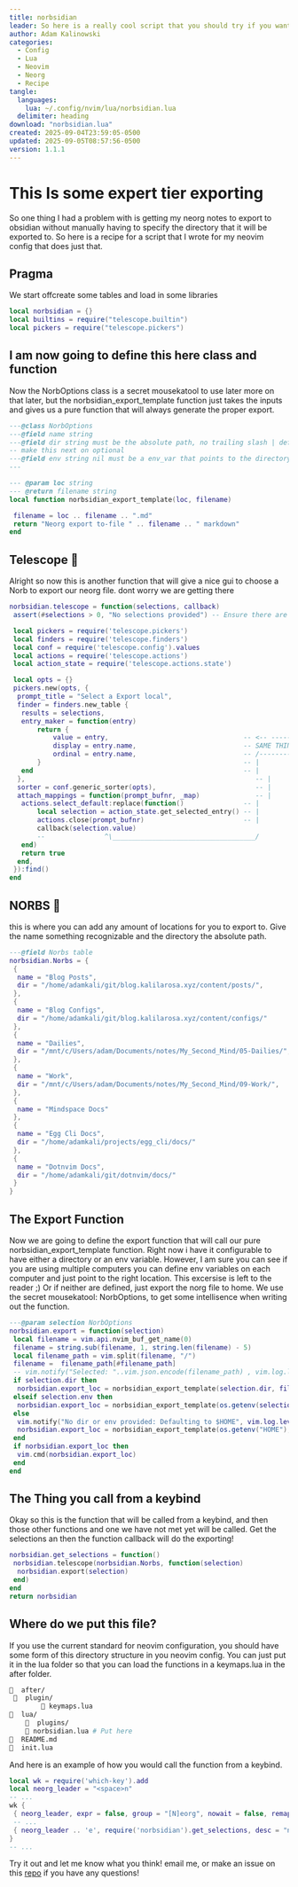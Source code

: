 ```yaml
---
title: norbsidian
leader: So here is a really cool script that you should try if you want to integrate your neorg notes with obsidian, or maybe you want to use your neorg notes in a documentation on github. 
author: Adam Kalinowski
categories: 
  - Config
  - Lua
  - Neovim
  - Neorg
  - Recipe
tangle: 
  languages: 
    lua: ~/.config/nvim/lua/norbsidian.lua
  delimiter: heading
download: "norbsidian.lua"
created: 2025-09-04T23:59:05-0500
updated: 2025-09-05T08:57:56-0500
version: 1.1.1
---
```



# This Is some expert tier exporting

So one thing I had a problem with is getting my neorg notes to export to obsidian without manually having to specify the directory that it will be exported to. So here is a recipe for a script that I wrote for my neovim config that does just that. 


## Pragma

We start offcreate some tables and load in some libraries 
```lua
local norbsidian = {}
local builtins = require("telescope.builtin")
local pickers = require("telescope.pickers")
```



## I am now going to define this here class and function 

Now the NorbOptions class is a secret mousekatool to use later more on that later, but the norbsidian_export_template function just takes the inputs and gives us a pure function that will always generate the proper export.
```lua
---@class NorbOptions
---@field name string
---@field dir string must be the absolute path, no trailing slash | default: $HOME
-- make this next on optional
---@field env string nil must be a env_var that points to the directory, no trailing slash | default: $HOME
---

--- @param loc string
--- @return filename string
local function norbsidian_export_template(loc, filename)

 filename = loc .. filename .. ".md"
 return "Neorg export to-file " .. filename .. " markdown"
end
```



## Telescope 🥰

Alright so now this is another function that will give a nice gui to choose a Norb to export our neorg file. dont worry we are getting there 
```lua
norbsidian.telescope = function(selections, callback)
 assert(#selections > 0, "No selections provided") -- Ensure there are selections

 local pickers = require('telescope.pickers')
 local finders = require('telescope.finders')
 local conf = require('telescope.config').values
 local actions = require('telescope.actions')
 local action_state = require('telescope.actions.state')

 local opts = {}
 pickers.new(opts, {
  prompt_title = "Select a Export local",
  finder = finders.new_table {
   results = selections,
   entry_maker = function(entry)
	   return {
		   value = entry,                                  -- <-- -----------------\
		   display = entry.name,                           -- SAME THING            |
		   ordinal = entry.name,                           -- /--------------------/
	   }                                                   -- |
   end                                                     -- |
  },                                                          -- |
  sorter = conf.generic_sorter(opts),                         -- |
  attach_mappings = function(prompt_bufnr, _map)              -- |
   actions.select_default:replace(function()               -- |
	   local selection = action_state.get_selected_entry() -- |
	   actions.close(prompt_bufnr)                         -- |
	   callback(selection.value)
	   --               ^\____________________________________/
   end)
   return true
  end,
 }):find()
end

```


## NORBS 👹

this is where you can add any amount of locations for you to export to. Give the name something recognizable and the directory the absolute path.
```lua
---@field Norbs table
norbsidian.Norbs = {
 {
  name = "Blog Posts",
  dir = "/home/adamkali/git/blog.kalilarosa.xyz/content/posts/",
 },
 {
  name = "Blog Configs",
  dir = "/home/adamkali/git/blog.kalilarosa.xyz/content/configs/"
 },
 {
  name = "Dailies",
  dir = "/mnt/c/Users/adam/Documents/notes/My_Second_Mind/05-Dailies/",
 },
 {
  name = "Work",
  dir = "/mnt/c/Users/adam/Documents/notes/My_Second_Mind/09-Work/",
 },
 {
  name = "Mindspace Docs"
 },
 {
  name = "Egg Cli Docs",
  dir = "/home/adamkali/projects/egg_cli/docs/"
 },
 {
  name = "Dotnvim Docs",
  dir = "/home/adamkali/git/dotnvim/docs/"
 }
}
```


## The Export Function

Now we are going to define the export function that will call our pure norbsidian_export_template function.
Right now i have it configurable to have either a directory or an env variable.
However, I am sure you can see if you are using multiple computers you can define env variables on each computer and just point to the right location. This excersise is left to the reader ;)
Or if neither are defined, just export the norg file to home.
We use the secret mousekatool: NorbOptions, to get some intellisence when writing out the function. 
```lua
---@param selection NorbOptions
norbsidian.export = function(selection)
 local filename = vim.api.nvim_buf_get_name(0)
 filename = string.sub(filename, 1, string.len(filename) - 5)
 local filename_path = vim.split(filename, "/")
 filename =  filename_path[#filename_path]
 -- vim.notify("Selected: "..vim.json.encode(filename_path) , vim.log.levels.TRACE, { title = "Norbsidian", timeout = 1000 })
 if selection.dir then
  norbsidian.export_loc = norbsidian_export_template(selection.dir, filename)
 elseif selection.env then
  norbsidian.export_loc = norbsidian_export_template(os.getenv(selection.env), filename)
 else
  vim.notify("No dir or env provided: Defaulting to $HOME", vim.log.levels.WARN, { title = "Norbsidian", timeout = 1000 })
  norbsidian.export_loc = norbsidian_export_template(os.getenv("HOME"), filename)
 end
 if norbsidian.export_loc then
  vim.cmd(norbsidian.export_loc)
 end
end
```


## The Thing you call from a keybind

Okay so this is the function that will be called from a keybind, and then those other functions and one we have not met yet will be called. Get the selections an then the function callback will do the exporting!
```lua
norbsidian.get_selections = function()
 norbsidian.telescope(norbsidian.Norbs, function(selection)
  norbsidian.export(selection)
 end)
end
return norbsidian
```


## Where do we put this file? 

If you use the current standard for neovim configuration, you should have some form of this directory structure in you neovim config. You can just put it in the lua folder so that you can load the functions in a keymaps.lua in the after folder.
``` bash 
  after/
   plugin/
        󰣙 keymaps.lua 
  lua/
      plugins/
    󰣙 norbsidian.lua # Put here
󰂺  README.md
󰣙  init.lua
```
And here is an example of how you would call the function from a keybind. 
``` lua
local wk = require('which-key').add
local neorg_leader = "<space>n"
-- ... 
wk {
 { neorg_leader, expr = false, group = "[N]eorg", nowait = false, remap = false, icon = { icon = "", "@constructor.tsx" } },
 -- ...
 { neorg_leader .. 'e', require('norbsidian').get_selections, desc = "neorg configured export" },
}
-- ...
```


Try it out and let me know what you think! email me, or make an issue on this [repo](https://github.com/adamkali/blog.kalilarosa.xyz) if you have any questions!
